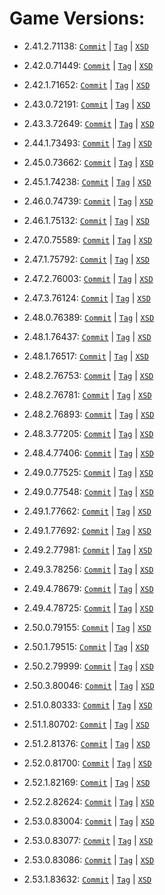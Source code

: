 # Game Versions:


- 2.41.2.71138: [`Commit`](https://github.com/jamiephan/HeroesOfTheStorm_Gamedata/commit/84c91a53e6b4f3c606e66d9b1af0c9e217ff47ea) | [`Tag`](https://github.com/jamiephan/HeroesOfTheStorm_Gamedata/releases/tag/v2.41.2.71138) | [`XSD`](./xsd/2.41.2.71138.xsd)

- 2.42.0.71449: [`Commit`](https://github.com/jamiephan/HeroesOfTheStorm_Gamedata/commit/dd7b460d7292f62db19b1def788c63193c7e8cc4) | [`Tag`](https://github.com/jamiephan/HeroesOfTheStorm_Gamedata/releases/tag/v2.42.0.71449) | [`XSD`](./xsd/2.42.0.71449.xsd)

- 2.42.1.71652: [`Commit`](https://github.com/jamiephan/HeroesOfTheStorm_Gamedata/commit/100d5e9016900e0844d6222c5903bc4be00122ec) | [`Tag`](https://github.com/jamiephan/HeroesOfTheStorm_Gamedata/releases/tag/v2.42.1.71652) | [`XSD`](./xsd/2.42.1.71652.xsd)

- 2.43.0.72191: [`Commit`](https://github.com/jamiephan/HeroesOfTheStorm_Gamedata/commit/1032bc0dde2d648268dd34dea957d25a2eaae52d) | [`Tag`](https://github.com/jamiephan/HeroesOfTheStorm_Gamedata/releases/tag/v2.43.0.72191) | [`XSD`](./xsd/2.43.0.72191.xsd)

- 2.43.3.72649: [`Commit`](https://github.com/jamiephan/HeroesOfTheStorm_Gamedata/commit/4d3101fba7d1f2b36a17172d13b7ff3029408f8e) | [`Tag`](https://github.com/jamiephan/HeroesOfTheStorm_Gamedata/releases/tag/v2.43.3.72649) | [`XSD`](./xsd/2.43.3.72649.xsd)

- 2.44.1.73493: [`Commit`](https://github.com/jamiephan/HeroesOfTheStorm_Gamedata/commit/61f4b9056bfaa239c4bcbc62f586e8ed6adb35fa) | [`Tag`](https://github.com/jamiephan/HeroesOfTheStorm_Gamedata/releases/tag/v2.44.1.73493) | [`XSD`](./xsd/2.44.1.73493.xsd)

- 2.45.0.73662: [`Commit`](https://github.com/jamiephan/HeroesOfTheStorm_Gamedata/commit/c6efa4f6ff284a002114f0b2bf6148a2b8f29d5d) | [`Tag`](https://github.com/jamiephan/HeroesOfTheStorm_Gamedata/releases/tag/v2.45.0.73662) | [`XSD`](./xsd/2.45.0.73662.xsd)

- 2.45.1.74238: [`Commit`](https://github.com/jamiephan/HeroesOfTheStorm_Gamedata/commit/f29965d4c9eb358ca07b17386f6cc760187dbb92) | [`Tag`](https://github.com/jamiephan/HeroesOfTheStorm_Gamedata/releases/tag/v2.45.1.74238) | [`XSD`](./xsd/2.45.1.74238.xsd)

- 2.46.0.74739: [`Commit`](https://github.com/jamiephan/HeroesOfTheStorm_Gamedata/commit/d130676609da018f0fb944f8f7bf70fd9ab6f0cb) | [`Tag`](https://github.com/jamiephan/HeroesOfTheStorm_Gamedata/releases/tag/v2.46.0.74739) | [`XSD`](./xsd/2.46.0.74739.xsd)

- 2.46.1.75132: [`Commit`](https://github.com/jamiephan/HeroesOfTheStorm_Gamedata/commit/db123c4eccfa587527e1286475938df3d9069cee) | [`Tag`](https://github.com/jamiephan/HeroesOfTheStorm_Gamedata/releases/tag/v2.46.1.75132) | [`XSD`](./xsd/2.46.1.75132.xsd)

- 2.47.0.75589: [`Commit`](https://github.com/jamiephan/HeroesOfTheStorm_Gamedata/commit/548181e8987a22c882cd0f972b788e3b8f2be7c4) | [`Tag`](https://github.com/jamiephan/HeroesOfTheStorm_Gamedata/releases/tag/v2.47.0.75589) | [`XSD`](./xsd/2.47.0.75589.xsd)

- 2.47.1.75792: [`Commit`](https://github.com/jamiephan/HeroesOfTheStorm_Gamedata/commit/f70eb3400f4e27bc6c6c97d03a9698441fd4784c) | [`Tag`](https://github.com/jamiephan/HeroesOfTheStorm_Gamedata/releases/tag/v2.47.1.75792) | [`XSD`](./xsd/2.47.1.75792.xsd)

- 2.47.2.76003: [`Commit`](https://github.com/jamiephan/HeroesOfTheStorm_Gamedata/commit/261d4a0e5ec732d20a9675827f4409943607bb9c) | [`Tag`](https://github.com/jamiephan/HeroesOfTheStorm_Gamedata/releases/tag/v2.47.2.76003) | [`XSD`](./xsd/2.47.2.76003.xsd)

- 2.47.3.76124: [`Commit`](https://github.com/jamiephan/HeroesOfTheStorm_Gamedata/commit/fe62fee94765cd9663226409a1b4415068cf2307) | [`Tag`](https://github.com/jamiephan/HeroesOfTheStorm_Gamedata/releases/tag/v2.47.3.76124) | [`XSD`](./xsd/2.47.3.76124.xsd)

- 2.48.0.76389: [`Commit`](https://github.com/jamiephan/HeroesOfTheStorm_Gamedata/commit/37a522e6fc36f3c9bba0c87eebd89730031ecf07) | [`Tag`](https://github.com/jamiephan/HeroesOfTheStorm_Gamedata/releases/tag/v2.48.0.76389) | [`XSD`](./xsd/2.48.0.76389.xsd)

- 2.48.1.76437: [`Commit`](https://github.com/jamiephan/HeroesOfTheStorm_Gamedata/commit/747a65c8e7853b72730c0255b0df651b1c6ce8b2) | [`Tag`](https://github.com/jamiephan/HeroesOfTheStorm_Gamedata/releases/tag/v2.48.1.76437) | [`XSD`](./xsd/2.48.1.76437.xsd)

- 2.48.1.76517: [`Commit`](https://github.com/jamiephan/HeroesOfTheStorm_Gamedata/commit/02dedde7eee1752714be42278dcd831dd32d6696) | [`Tag`](https://github.com/jamiephan/HeroesOfTheStorm_Gamedata/releases/tag/v2.48.1.76517) | [`XSD`](./xsd/2.48.1.76517.xsd)

- 2.48.2.76753: [`Commit`](https://github.com/jamiephan/HeroesOfTheStorm_Gamedata/commit/8d0d9ca1f1475c1471463d4d6a3d5cba60fe8afa) | [`Tag`](https://github.com/jamiephan/HeroesOfTheStorm_Gamedata/releases/tag/v2.48.2.76753) | [`XSD`](./xsd/2.48.2.76753.xsd)

- 2.48.2.76781: [`Commit`](https://github.com/jamiephan/HeroesOfTheStorm_Gamedata/commit/759a2b97f4d577960826e8fe05c99d7405dac98a) | [`Tag`](https://github.com/jamiephan/HeroesOfTheStorm_Gamedata/releases/tag/v2.48.2.76781) | [`XSD`](./xsd/2.48.2.76781.xsd)

- 2.48.2.76893: [`Commit`](https://github.com/jamiephan/HeroesOfTheStorm_Gamedata/commit/0c3662aef89db6a4aee2c7715e2709db75287419) | [`Tag`](https://github.com/jamiephan/HeroesOfTheStorm_Gamedata/releases/tag/v2.48.2.76893) | [`XSD`](./xsd/2.48.2.76893.xsd)

- 2.48.3.77205: [`Commit`](https://github.com/jamiephan/HeroesOfTheStorm_Gamedata/commit/17aa2a6b938ae5d93cefab8269a8cb10dbfb66fb) | [`Tag`](https://github.com/jamiephan/HeroesOfTheStorm_Gamedata/releases/tag/v2.48.3.77205) | [`XSD`](./xsd/2.48.3.77205.xsd)

- 2.48.4.77406: [`Commit`](https://github.com/jamiephan/HeroesOfTheStorm_Gamedata/commit/78ab17fd72edefd0f451198f52f903064e438467) | [`Tag`](https://github.com/jamiephan/HeroesOfTheStorm_Gamedata/releases/tag/v2.48.4.77406) | [`XSD`](./xsd/2.48.4.77406.xsd)

- 2.49.0.77525: [`Commit`](https://github.com/jamiephan/HeroesOfTheStorm_Gamedata/commit/4557fdcf325d9462092d5f97bd4a2784f2051963) | [`Tag`](https://github.com/jamiephan/HeroesOfTheStorm_Gamedata/releases/tag/v2.49.0.77525) | [`XSD`](./xsd/2.49.0.77525.xsd)

- 2.49.0.77548: [`Commit`](https://github.com/jamiephan/HeroesOfTheStorm_Gamedata/commit/2b441b589f9d55a5cb10e1569de47bcdea4856ce) | [`Tag`](https://github.com/jamiephan/HeroesOfTheStorm_Gamedata/releases/tag/v2.49.0.77548) | [`XSD`](./xsd/2.49.0.77548.xsd)

- 2.49.1.77662: [`Commit`](https://github.com/jamiephan/HeroesOfTheStorm_Gamedata/commit/fd41bbc4793a33ab58834c9f6dd5bbc64eb25b2d) | [`Tag`](https://github.com/jamiephan/HeroesOfTheStorm_Gamedata/releases/tag/v2.49.1.77662) | [`XSD`](./xsd/2.49.1.77662.xsd)

- 2.49.1.77692: [`Commit`](https://github.com/jamiephan/HeroesOfTheStorm_Gamedata/commit/bc5c4fe0465653aabb97c9f1e4b82679ffe85e4c) | [`Tag`](https://github.com/jamiephan/HeroesOfTheStorm_Gamedata/releases/tag/v2.49.1.77692) | [`XSD`](./xsd/2.49.1.77692.xsd)

- 2.49.2.77981: [`Commit`](https://github.com/jamiephan/HeroesOfTheStorm_Gamedata/commit/c606e2b53a02518c74ed4367e0ef580896202475) | [`Tag`](https://github.com/jamiephan/HeroesOfTheStorm_Gamedata/releases/tag/v2.49.2.77981) | [`XSD`](./xsd/2.49.2.77981.xsd)

- 2.49.3.78256: [`Commit`](https://github.com/jamiephan/HeroesOfTheStorm_Gamedata/commit/4b4ea54cca95fb9d113eea528018fd3411a4ab54) | [`Tag`](https://github.com/jamiephan/HeroesOfTheStorm_Gamedata/releases/tag/v2.49.3.78256) | [`XSD`](./xsd/2.49.3.78256.xsd)

- 2.49.4.78679: [`Commit`](https://github.com/jamiephan/HeroesOfTheStorm_Gamedata/commit/a311f705a912da1155e8ac1894d2fc6a996e8957) | [`Tag`](https://github.com/jamiephan/HeroesOfTheStorm_Gamedata/releases/tag/v2.49.4.78679) | [`XSD`](./xsd/2.49.4.78679.xsd)

- 2.49.4.78725: [`Commit`](https://github.com/jamiephan/HeroesOfTheStorm_Gamedata/commit/6967b98d24e9f0f7ecd7366084ca7b5efa2c35c2) | [`Tag`](https://github.com/jamiephan/HeroesOfTheStorm_Gamedata/releases/tag/v2.49.4.78725) | [`XSD`](./xsd/2.49.4.78725.xsd)

- 2.50.0.79155: [`Commit`](https://github.com/jamiephan/HeroesOfTheStorm_Gamedata/commit/ccf0f1f800b9e8106f86bd426cad87a2a6f27d02) | [`Tag`](https://github.com/jamiephan/HeroesOfTheStorm_Gamedata/releases/tag/v2.50.0.79155) | [`XSD`](./xsd/2.50.0.79155.xsd)

- 2.50.1.79515: [`Commit`](https://github.com/jamiephan/HeroesOfTheStorm_Gamedata/commit/f7fa8dd0aa96376f0e111c7ab3fbfc700cb56ae2) | [`Tag`](https://github.com/jamiephan/HeroesOfTheStorm_Gamedata/releases/tag/v2.50.1.79515) | [`XSD`](./xsd/2.50.1.79515.xsd)

- 2.50.2.79999: [`Commit`](https://github.com/jamiephan/HeroesOfTheStorm_Gamedata/commit/42a05aa92532426bc641fca5a416d75dc5bb16aa) | [`Tag`](https://github.com/jamiephan/HeroesOfTheStorm_Gamedata/releases/tag/v2.50.2.79999) | [`XSD`](./xsd/2.50.2.79999.xsd)

- 2.50.3.80046: [`Commit`](https://github.com/jamiephan/HeroesOfTheStorm_Gamedata/commit/f9b167008a829384e6af9998dd4aa544b723ab67) | [`Tag`](https://github.com/jamiephan/HeroesOfTheStorm_Gamedata/releases/tag/v2.50.3.80046) | [`XSD`](./xsd/2.50.3.80046.xsd)

- 2.51.0.80333: [`Commit`](https://github.com/jamiephan/HeroesOfTheStorm_Gamedata/commit/4b9d5b915b5152221c9cb56c56d2f32a75ca1813) | [`Tag`](https://github.com/jamiephan/HeroesOfTheStorm_Gamedata/releases/tag/v2.51.0.80333) | [`XSD`](./xsd/2.51.0.80333.xsd)

- 2.51.1.80702: [`Commit`](https://github.com/jamiephan/HeroesOfTheStorm_Gamedata/commit/4a442283f66dd3fcb56e98803e693e4bd230ee6e) | [`Tag`](https://github.com/jamiephan/HeroesOfTheStorm_Gamedata/releases/tag/v2.51.1.80702) | [`XSD`](./xsd/2.51.1.80702.xsd)

- 2.51.2.81376: [`Commit`](https://github.com/jamiephan/HeroesOfTheStorm_Gamedata/commit/44fbae4b6e0ef02f6937238a99ab6b149b530f0f) | [`Tag`](https://github.com/jamiephan/HeroesOfTheStorm_Gamedata/releases/tag/v2.51.2.81376) | [`XSD`](./xsd/2.51.2.81376.xsd)

- 2.52.0.81700: [`Commit`](https://github.com/jamiephan/HeroesOfTheStorm_Gamedata/commit/b5ce7fc1e2d9b6f5714277a80cf469a054794781) | [`Tag`](https://github.com/jamiephan/HeroesOfTheStorm_Gamedata/releases/tag/v2.52.0.81700) | [`XSD`](./xsd/2.52.0.81700.xsd)

- 2.52.1.82169: [`Commit`](https://github.com/jamiephan/HeroesOfTheStorm_Gamedata/commit/882a483b5777437ceac8de375dc0ea6b2d65e268) | [`Tag`](https://github.com/jamiephan/HeroesOfTheStorm_Gamedata/releases/tag/v2.52.1.82169) | [`XSD`](./xsd/2.52.1.82169.xsd)

- 2.52.2.82624: [`Commit`](https://github.com/jamiephan/HeroesOfTheStorm_Gamedata/commit/2d12ec29787fed3c545ebeeea4fdaeff310618f1) | [`Tag`](https://github.com/jamiephan/HeroesOfTheStorm_Gamedata/releases/tag/v2.52.2.82624) | [`XSD`](./xsd/2.52.2.82624.xsd)

- 2.53.0.83004: [`Commit`](https://github.com/jamiephan/HeroesOfTheStorm_Gamedata/commit/babebe6bc0dc5db19e017c6c47c8412d7d8f0632) | [`Tag`](https://github.com/jamiephan/HeroesOfTheStorm_Gamedata/releases/tag/v2.53.0.83004) | [`XSD`](./xsd/2.53.0.83004.xsd)

- 2.53.0.83077: [`Commit`](https://github.com/jamiephan/HeroesOfTheStorm_Gamedata/commit/d3ffa61fc4c5250b4007b0827f3121aaa97cab67) | [`Tag`](https://github.com/jamiephan/HeroesOfTheStorm_Gamedata/releases/tag/v2.53.0.83077) | [`XSD`](./xsd/2.53.0.83077.xsd)

- 2.53.0.83086: [`Commit`](https://github.com/jamiephan/HeroesOfTheStorm_Gamedata/commit/b2bf7abba127a1010affa9734d6440473a94b961) | [`Tag`](https://github.com/jamiephan/HeroesOfTheStorm_Gamedata/releases/tag/v2.53.0.83086) | [`XSD`](./xsd/2.53.0.83086.xsd)

- 2.53.1.83632: [`Commit`](https://github.com/jamiephan/HeroesOfTheStorm_Gamedata/commit/88e83d05dbef64b239d3838f6f28d3d2fdb94ac8) | [`Tag`](https://github.com/jamiephan/HeroesOfTheStorm_Gamedata/releases/tag/v2.53.1.83632) | [`XSD`](./xsd/2.53.1.83632.xsd)
